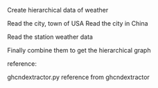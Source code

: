 Create hierarchical data of weather


Read the city, town of USA
Read the city in China

Read the station weather data

Finally combine them to get the hierarchical graph





reference:

ghcndextractor.py  reference from ghcndextractor
 


